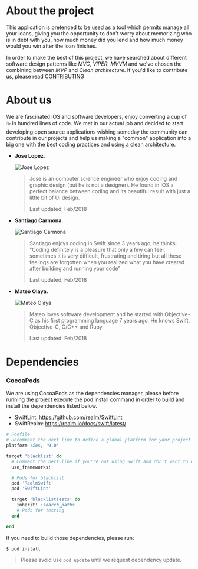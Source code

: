 # About the project

This application is pretended to be used as a tool which permits manage all your loans, giving you the opportunity to don't 
worry about memorizing who is in debt with you, how much money did you lend and how much money would you win after the loan finishes.

In order to make the best of this project, we have searched about different software design patterns like _MVC_, _VIPER_, _MVVM_ and we've chosen the combining between _MVP_ and _Clean architecture_. If you'd like to contribute us, please read [CONTRIBUTING](https://github.com/opelty/blacklist-ios/blob/master/CONTRIBUTING.md)

# About us

We are fascinated iOS and software developers, enjoy converting a cup of ☕️ in hundred lines of code. We met in our actual job and decided to start developing open source applications wishing someday the community can contribute in our projects and help us making a "common" application into a big one with the best coding practices and using a clean architecture.

- **Jose Lopez**.

  ![Jose Lopez](https://avatars1.githubusercontent.com/u/10122028?s=150&v=4)

  > Jose is an computer science engineer who enjoy coding and graphic design (but he is not a designer). He found in iOS a perfect balance between coding and its beautiful result with just a little bit of UI design.
  > 
  > Last updated: Feb/2018

- **Santiago Carmona.**

  ![Santiago Carmona](https://avatars2.githubusercontent.com/u/5218843?s=150&v=4)

  > Santiago enjoys coding in Swift since 3 years ago, he thinks: "Coding definitely is a pleasure that only a few can feel, sometimes it is very difficult, frustrating and tiring but all these feelings are forgotten when you realized what you have created after building and running your code"
  >
  > Last updated: Feb/2018

- **Mateo Olaya.**

  ![Mateo Olaya](https://avatars1.githubusercontent.com/u/1709983?s=150&v=4)

  > Mateo loves software development and he started with Objective-C as his first programming language 7 years ago. He knows Swift, Objective-C, C/C++ and Ruby.
  >
  > Last updated: Feb/2018

# Dependencies


### CocoaPods 

We are using CocoaPods as the dependencies manager, please before running the project execute the pod install command in order to build and install the dependencies listed below.

- SwiftLint: https://github.com/realm/SwiftLint
- SwiftRealm: https://realm.io/docs/swift/latest/

```ruby
# Podfile
# Uncomment the next line to define a global platform for your project
platform :ios, '9.0'

target 'blacklist' do
  # Comment the next line if you're not using Swift and don't want to use dynamic frameworks
  use_frameworks!

  # Pods for blacklist
  pod 'RealmSwift'
  pod 'SwiftLint'

  target 'blacklistTests' do
    inherit! :search_paths
    # Pods for testing
  end

end
```



If you need to build those dependencies, please run:

```bash
$ pod install
```

> Please avoid use ```pod update``` until we request dependency update.
